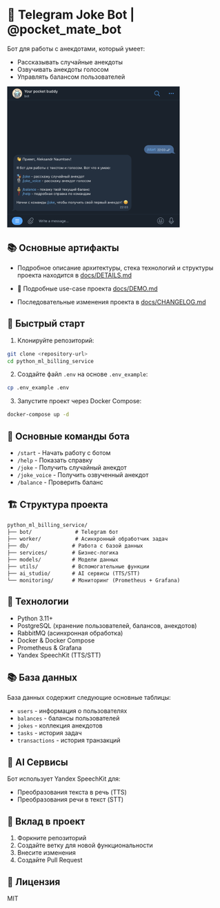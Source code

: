# 🤖 Telegram Joke Bot | @pocket_mate_bot

Бот для работы с анекдотами, который умеет:
- Рассказывать случайные анекдоты
- Озвучивать анекдоты голосом
- Управлять балансом пользователей

<img src="docs/images/tg/01_intro_tg.png" width="400" alt="Начало работы с ботом">


## 📚 Основные артифакты

* Подробное описание архитектуры, стека технологий и структуры проекта находится в [docs/DETAILS.md](docs/DETAILS.md)

* 🍿 Подробные use-case проекта [docs/DEMO.md](docs/DEMO.md)

* Последовательные изменения проекта в [docs/CHANGELOG.md](docs/CHANGELOG.md)


## 🚀 Быстрый старт

1. Клонируйте репозиторий:
```bash
git clone <repository-url>
cd python_ml_billing_service
```

2. Создайте файл `.env` на основе `.env_example`:
```bash
cp .env_example .env
```

3. Запустите проект через Docker Compose:
```bash
docker-compose up -d
```

## 📝 Основные команды бота

- `/start` - Начать работу с ботом
- `/help` - Показать справку
- `/joke` - Получить случайный анекдот
- `/joke_voice` - Получить озвученный анекдот
- `/balance` - Проверить баланс

## 🏗️ Структура проекта

```
python_ml_billing_service/
├── bot/              # Telegram бот
├── worker/           # Асинхронный обработчик задач
├── db/              # Работа с базой данных
├── services/        # Бизнес-логика
├── models/          # Модели данных
├── utils/           # Вспомогательные функции
├── ai_studio/       # AI сервисы (TTS/STT)
└── monitoring/      # Мониторинг (Prometheus + Grafana)
```

## 🔧 Технологии

- Python 3.11+
- PostgreSQL (хранение пользователей, балансов, анекдотов)
- RabbitMQ (асинхронная обработка)
- Docker & Docker Compose
- Prometheus & Grafana
- Yandex SpeechKit (TTS/STT)

## 📚 База данных

База данных содержит следующие основные таблицы:
- `users` - информация о пользователях
- `balances` - балансы пользователей
- `jokes` - коллекция анекдотов
- `tasks` - история задач
- `transactions` - история транзакций

## 🤖 AI Сервисы

Бот использует Yandex SpeechKit для:
- Преобразования текста в речь (TTS)
- Преобразования речи в текст (STT)

## 🤝 Вклад в проект

1. Форкните репозиторий
2. Создайте ветку для новой функциональности
3. Внесите изменения
4. Создайте Pull Request

## 📄 Лицензия

MIT
